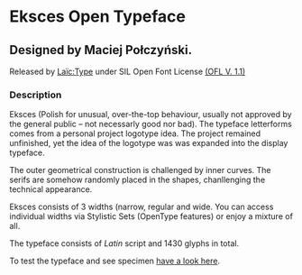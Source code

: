 # Eksces Open Typeface
## Designed by Maciej Połczyński.
Released by [Laïc:Type](https://laic.pl) under SIL Open Font License [(OFL V. 1.1)](https://scripts.sil.org/cms/scripts/page.php?site_id=nrsi&id=ofl)

### Description
Eksces (Polish for unusual, over-the-top behaviour, usually not approved by the general public – not necessarly good nor bad). The typeface letterforms comes from a personal project logotype idea. The project remained unfinished, yet the idea of the logotype was was expanded into the display typeface.

The outer geometrical construction is challenged by inner curves. The serifs are somehow randomly placed in the shapes, chanllenging the technical appearance.

Eksces consists of 3 widths (narrow, regular and wide. You can access individual widths via Stylistic Sets (OpenType features) or enjoy a mixture of all.

The typeface consists of *Latin* script and 1430 glyphs in total.

To test the typeface and see specimen [have a look here](https://laic.pl/eksces).
